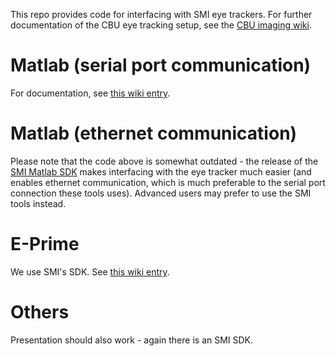This repo provides code for interfacing with SMI eye trackers. For further
documentation of the CBU eye tracking setup, see the [CBU imaging
wiki](http://imaging.mrc-cbu.cam.ac.uk/meg/EyeTracking).

# Matlab (serial port communication)
For documentation, see [this wiki
entry](http://imaging.mrc-cbu.cam.ac.uk/meg/EyeTrackingWithMatlab).

# Matlab (ethernet communication)
Please note that the code above is somewhat outdated - the release of the [SMI
Matlab
SDK](https://uk.mathworks.com/products/connections/product_detail/product_119541.html)
makes interfacing with the eye tracker much easier (and enables ethernet
communication, which is much preferable to the serial port connection these
tools uses). Advanced users may prefer to use the SMI tools instead.

# E-Prime
We use SMI's SDK. See [this wiki entry](http://imaging.mrc-cbu.cam.ac.uk/meg/EyeTrackingWithEprime).

# Others
Presentation should also work - again there is an SMI SDK.
